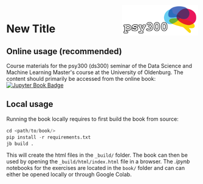 <div style="padding-top:1em; padding-bottom: 0.5em;">
<img src="logo.png" width =200 align="right" />
</div>

# New Title

## Online usage (recommended)

Course materials for the psy300 (ds300) seminar of the Data Science and Machine Learning Master's course at the University of Oldenburg. The content should primarily be accessed from the online book: [![Jupyter Book Badge](https://jupyterbook.org/badge.svg)](https://mibur1.github.io/psy300/)


## Local usage

Running the book locally requires to first build the book from source:

```python
cd <path/to/book/>
pip install -r requirements.txt
jb build .
```

This will create the html files in the `_build/` folder. The book can then be used by opening the `_build/html/index.html` file in a browser. The *.ipynb* notebooks for the exercises are located in the `book/` folder and can can either be opened locally or through Google Colab.

